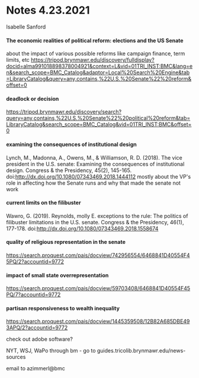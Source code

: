 # Notes 4.23.2021
Isabelle Sanford



#### The economic realities of political reform: elections and the US Senate
about the impact of various possible reforms like campaign finance, term limits, etc
https://tripod.brynmawr.edu/discovery/fulldisplay?docid=alma991018898378004921&context=L&vid=01TRI_INST:BMC&lang=en&search_scope=BMC_Catalog&adaptor=Local%20Search%20Engine&tab=LibraryCatalog&query=any,contains,%22U.S.%20Senate%22%20reform&offset=0

#### deadlock or decision
https://tripod.brynmawr.edu/discovery/search?query=any,contains,%22U.S.%20Senate%22%20political%20reform&tab=LibraryCatalog&search_scope=BMC_Catalog&vid=01TRI_INST:BMC&offset=0

#### examining the consequences of institutional design
Lynch, M., Madonna, A., Owens, M., & Williamson, R. D. (2018). The vice president in the U.S. senate: Examining the consequences of institutional design. Congress & the Presidency, 45(2), 145-165. doi:http://dx.doi.org/10.1080/07343469.2018.1444112 
mostly about the VP's role in affecting how the Senate runs and why that made the senate not work

#### current limits on the filibuster
Wawro, G. (2019). Reynolds, molly E. exceptions to the rule: The politics of filibuster limitations in the U.S. senate. Congress & the Presidency, 46(1), 177-178. doi:http://dx.doi.org/10.1080/07343469.2018.1558674 

#### quality of religious representation in the senate
https://search.proquest.com/pais/docview/742956554/6468841D40554F45PQ/2?accountid=9772

#### impact of small state overrepresentation
https://search.proquest.com/pais/docview/59703408/6468841D40554F45PQ/7?accountid=9772

#### partisan responsiveness to wealth inequality
https://search.proquest.com/pais/docview/1445359508/12B82A685DBE493APQ/2?accountid=9772

check out adobe software? 

NYT, WSJ, WaPo through bm - go to guides.tricolib.brynmawr.edu/news-sources 


email to azimmerl@bmc